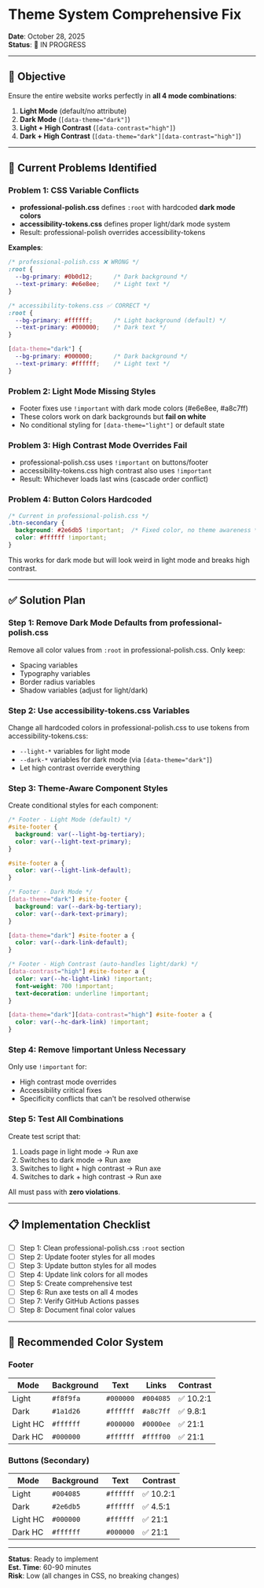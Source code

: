# Theme System Comprehensive Fix
**Date**: October 28, 2025  
**Status**: 🔧 IN PROGRESS

---

## 🎯 Objective
Ensure the entire website works perfectly in **all 4 mode combinations**:
1. **Light Mode** (default/no attribute)
2. **Dark Mode** (`[data-theme="dark"]`)
3. **Light + High Contrast** (`[data-contrast="high"]`)
4. **Dark + High Contrast** (`[data-theme="dark"][data-contrast="high"]`)

---

## 🚨 Current Problems Identified

### Problem 1: CSS Variable Conflicts
- **professional-polish.css** defines `:root` with hardcoded **dark mode colors**
- **accessibility-tokens.css** defines proper light/dark mode system
- Result: professional-polish overrides accessibility-tokens

**Examples**:
```css
/* professional-polish.css ❌ WRONG */
:root {
  --bg-primary: #0b0d12;      /* Dark background */
  --text-primary: #e6e8ee;    /* Light text */
}
```

```css
/* accessibility-tokens.css ✅ CORRECT */
:root {
  --bg-primary: #ffffff;      /* Light background (default) */
  --text-primary: #000000;    /* Dark text */
}

[data-theme="dark"] {
  --bg-primary: #000000;      /* Dark background */
  --text-primary: #ffffff;    /* Light text */
}
```

### Problem 2: Light Mode Missing Styles
- Footer fixes use `!important` with dark mode colors (#e6e8ee, #a8c7ff)
- These colors work on dark backgrounds but **fail on white**
- No conditional styling for `[data-theme="light"]` or default state

### Problem 3: High Contrast Mode Overrides Fail
- professional-polish.css uses `!important` on buttons/footer
- accessibility-tokens.css high contrast also uses `!important`
- Result: Whichever loads last wins (cascade order conflict)

### Problem 4: Button Colors Hardcoded
```css
/* Current in professional-polish.css */
.btn-secondary {
  background: #2e6db5 !important;  /* Fixed color, no theme awareness */
  color: #ffffff !important;
}
```

This works for dark mode but will look weird in light mode and breaks high contrast.

---

## ✅ Solution Plan

### Step 1: Remove Dark Mode Defaults from professional-polish.css
Remove all color values from `:root` in professional-polish.css. Only keep:
- Spacing variables
- Typography variables  
- Border radius variables
- Shadow variables (adjust for light/dark)

### Step 2: Use accessibility-tokens.css Variables
Change all hardcoded colors in professional-polish.css to use tokens from accessibility-tokens.css:
- `--light-*` variables for light mode
- `--dark-*` variables for dark mode (via `[data-theme="dark"]`)
- Let high contrast override everything

### Step 3: Theme-Aware Component Styles
Create conditional styles for each component:
```css
/* Footer - Light Mode (default) */
#site-footer {
  background: var(--light-bg-tertiary);
  color: var(--light-text-primary);
}

#site-footer a {
  color: var(--light-link-default);
}

/* Footer - Dark Mode */
[data-theme="dark"] #site-footer {
  background: var(--dark-bg-tertiary);
  color: var(--dark-text-primary);
}

[data-theme="dark"] #site-footer a {
  color: var(--dark-link-default);
}

/* Footer - High Contrast (auto-handles light/dark) */
[data-contrast="high"] #site-footer a {
  color: var(--hc-light-link) !important;
  font-weight: 700 !important;
  text-decoration: underline !important;
}

[data-theme="dark"][data-contrast="high"] #site-footer a {
  color: var(--hc-dark-link) !important;
}
```

### Step 4: Remove !important Unless Necessary
Only use `!important` for:
- High contrast mode overrides
- Accessibility critical fixes
- Specificity conflicts that can't be resolved otherwise

### Step 5: Test All Combinations
Create test script that:
1. Loads page in light mode → Run axe
2. Switches to dark mode → Run axe
3. Switches to light + high contrast → Run axe
4. Switches to dark + high contrast → Run axe

All must pass with **zero violations**.

---

## 📋 Implementation Checklist

- [ ] Step 1: Clean professional-polish.css `:root` section
- [ ] Step 2: Update footer styles for all modes
- [ ] Step 3: Update button styles for all modes
- [ ] Step 4: Update link colors for all modes
- [ ] Step 5: Create comprehensive test
- [ ] Step 6: Run axe tests on all 4 modes
- [ ] Step 7: Verify GitHub Actions passes
- [ ] Step 8: Document final color values

---

## 🎨 Recommended Color System

### Footer
| Mode | Background | Text | Links | Contrast |
|------|------------|------|-------|----------|
| Light | `#f8f9fa` | `#000000` | `#004085` | ✅ 10.2:1 |
| Dark | `#1a1d26` | `#ffffff` | `#a8c7ff` | ✅ 9.8:1 |
| Light HC | `#ffffff` | `#000000` | `#0000ee` | ✅ 21:1 |
| Dark HC | `#000000` | `#ffffff` | `#ffff00` | ✅ 21:1 |

### Buttons (Secondary)
| Mode | Background | Text | Contrast |
|------|------------|------|----------|
| Light | `#004085` | `#ffffff` | ✅ 10.2:1 |
| Dark | `#2e6db5` | `#ffffff` | ✅ 4.5:1 |
| Light HC | `#000000` | `#ffffff` | ✅ 21:1 |
| Dark HC | `#ffffff` | `#000000` | ✅ 21:1 |

---

**Status**: Ready to implement  
**Est. Time**: 60-90 minutes  
**Risk**: Low (all changes in CSS, no breaking changes)
